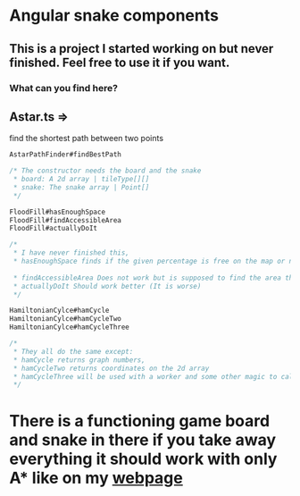 # Angular snake components

## This is a project I started working on but never finished. Feel free to use it if you want.

### What can you find here?

## Astar.ts =>
 find the shortest path between two points

```ts
AstarPathFinder#findBestPath

/* The constructor needs the board and the snake
 * board: A 2d array | tileType[][]
 * snake: The snake array | Point[] 
 */

FloodFill#hasEnoughSpace
FloodFill#findAccessibleArea
FloodFill#actuallyDoIt

/*
 * I have never finished this,
 * hasEnoughSpace finds if the given percentage is free on the map or no.
 
 * findAccessibleArea Does not work but is supposed to find the area that can be accessed from that point (Its super duper slow)
 * actuallyDoIt Should work better (It is worse)
 */

HamiltonianCylce#hamCycle
HamiltonianCylce#hamCycleTwo
HamiltonianCylce#hamCycleThree

/*
 * They all do the same except:
 * hamCycle returns graph numbers,
 * hamCycleTwo returns coordinates on the 2d array
 * hamCycleThree will be used with a worker and some other magic to calculate the path on another thread. (TODO!!)
 */
```

# There is a functioning game board and snake in there if you take away everything it should work with only A* like on my [webpage](https://perwollnt.me)

